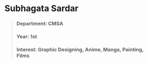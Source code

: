 # Subhagata Sardar
>### Department: CMSA
>### Year: 1st
>### Interest: Graphic Designing, Anime, Manga, Painting, Films
